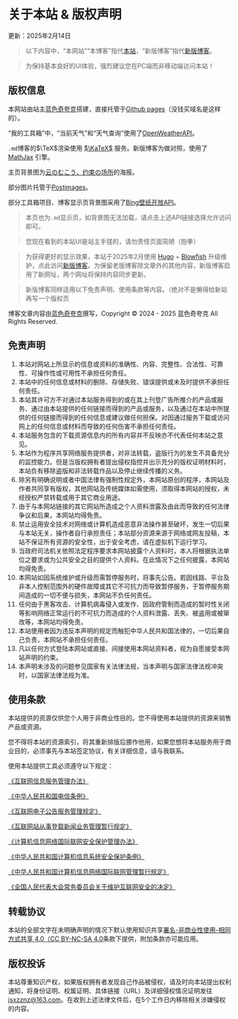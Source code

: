 ﻿# 关于本站 & 版权声明

更新：2025年2月14日

>以下内容中，“本网站”“本博客”指代[本站](https://lsqkk.github.io)，“新版博客”指代[新版博客](https://bsquark.github.io)。

>为保持基本良好的UI体验，强烈建议您在PC端而非移动端访问本站！

## 版权信息

本网站由站主[蓝色奇夸克](https://space.bilibili.com/2105459088)搭建，直接托管于<a href="pages.github.com">Github pages</a>（没钱买域名是这样的）。

“我的工具箱”中，“当前天气”和“天气查询”使用了[OpenWeatherAPI](https://openweathermap.org/api)。

`.md`博客的$\TeX$渲染使用 [$\KaTeX$](https://katex.org/) 服务。新版博客为做对照，使用了 [MathJax](https://github.com/mathjax/MathJax) 引擎。

主页背景图为[云のむこう、约束の场所](https://www.bilibili.com/bangumi/play/ss2545)的海报。

部分图片托管于[Postimages](https://postimages.org/)。

部分工具箱项目、博客显示页背景图采用了[Bing壁纸开放API](https://bing.img.run/api.html)。

>本页也为`.md`显示页，如背景图无法加载，请点击上述API链接选择允许访问即可。

>您现在看到的本站UI是站主手搓的，请勿责怪页面简陋（抱拳）

>为获得更好的显示效果，本站于2025年2月使用 [Hugo](https://gohugo.io) + [Blowfish](https://blowfish.page/zh-cn/) 升级维护，点此访问[新版博客](https://bsquark.github.io)。为保留老版博客除文章外的其他内容，新版博客启用了新网址，两个网址将保持内容同步更新。

>新版博客同样适用以下免责声明、使用条款等内容。（绝对不是懒得给新站再写一个版权页

博客文章内容由[蓝色奇夸克](https://space.bilibili.com/2105459088)撰写，Copyright © 2024 - 2025 蓝色奇夸克 All Rights Reserved.


## 免责声明

1.  本站对网站上所显示的信息或资料的准确性、内容、完整性、合法性、可靠性、可操作性或可用性不承担任何责任。
2.  本站中的任何信息或材料的删除、存储失败、错误提供或未及时提供不承担任何责任。
3.  本站其许可方不对通过本站服务得到的或在其上刊登广告所推介的产品或服务、通过由本站提供的任何链接而得到的产品或服务，以及通过在本站中所提供的任何链接而得到的任何信息或建议做任何担保。对因通过服务下载或访问网上的任何信息或材料而导致的任何伤害不承担任何责任。
4.  本站服务包含的下载资源信息内的所有内容并不反映亦不代表任何本站之意见。
5.  本站作为程序共享网络服务提供者，对非法转载，盗版行为的发生不具备充分的监控能力。但是当版权拥有者提出侵权指控并出示充分的版权证明材料时，本站负有移除盗版和非法转载作品以及停止继续传播的义务。
6.  除另有明确说明或者中国法律有强制性规定外，本网站原创的程序，本网站及作者共同享有版权，其他网站及传统媒体如需使用，须取得本网站的授权，未经授权严禁转载或用于其它商业用途。
7.  由于与本网站链接的其它网站所造成之个人资料泄露及由此而导致的任何法律争议和后果，本网站均得免责。
8.  禁止运用安全技术对网络或计算机造成恶意非法操作甚至破坏，发生一切后果与本站无关，操作者自行承担责任；本站部分资源来源于网络或网友投稿，本站不保证所有资源的安全性，出于安全考虑，请在虚拟机下运行学习。
9.  当政府司法机关依照法定程序要求本网站披露个人资料时，本人将根据执法单位之要求或为公共安全之目的提供个人资料。在此情况下之任何披露，本网站均得免责。
10.  本网站如因系统维护或升级而需暂停服务时，将事先公告。若因线路、平台及非本人控制范围外的硬件故障或其它不可抗力而导致暂停服务，于暂停服务期间造成的一切不便与损失，本网站不负任何责任。
11.  任何由于黑客攻击、计算机病毒侵入或发作、因政府管制而造成的暂时性关闭等影响网络正常运行的不可抗力而造成的个人资料泄露、丢失、被盗用或被窜改等，本网站均得免责。
12.  本站使用者因为违反本声明的规定而触犯中华人民共和国法律的，一切后果自己负责，本网站不承担任何责任。
13.  凡以任何方式登陆本网站或直接、间接使用本网站资料者，视为自愿接受本网站声明的约束。
14.  本声明未涉及的问题参见国家有关法律法规，当本声明与国家法律法规冲突时，以国家法律法规为准。


## 使用条款

本站提供的资源仅供您个人用于非商业性目的。您不得使用本站提供的资源来销售产品或资源。

您不得将本站的资源索引，将其重新排版后挪作他用，如果您想将本站服务用于商业目的，必须事先与本站签定协议，有关详细信息，请与我联系。

使用本站提供工具必须遵守以下规定：

[《互联网信息服务管理办法》](http://www.gov.cn/zhengce/2020-12/26/content_5574367.htm)

[《中华人民共和国电信条例》](http://www.gov.cn/zhengce/2020-12/26/content_5574368.htm)

[《互联网电子公告服务管理规定》](http://www.gov.cn/gongbao/content/2001/content_61064.htm)

[《互联网站从事登载新闻业务管理暂行规定》](http://www.gov.cn/gongbao/content/2001/content_132314.htm)

[《计算机信息网络国际联网安全保护管理办法》](http://www.gov.cn/zhengce/2020-12/26/content_5574873.htm)

[《中华人民共和国计算机信息系统安全保护条例》](http://www.gov.cn/zhengce/2020-12/25/content_5575080.htm)

[《中华人民共和国计算机信息网络国际联网管理暂行规定》](http://www.gov.cn/zhengce/2020-12/26/content_5574802.htm)

[《全国人民代表大会常务委员会关于维护互联网安全的决定》](http://www.gov.cn/gongbao/content/2001/content_61258.htm)

## 转载协议


本站的全部文字在未明确声明的情况下默认使用知识共享[署名-非商业性使用-相同方式共享 4.0（CC BY-NC-SA 4.0](https://creativecommons.org/licenses/by-nc-sa/4.0/)条款下提供，附加条款亦可能应用。

## 版权投诉

本站尊重知识产权，如果版权拥有者发现自己作品被侵权，请及时向本站提出权利通知，将身份证明、权属证明、具体链接（URL）及详细侵权情况证明发往[jsxzznz@163.com](mailto:jsxzznz@163.com "向 jsxzznz@163.com 发送邮件")。在收到上述法律文件后，在5个工作日内移除相关涉嫌侵权的内容。
